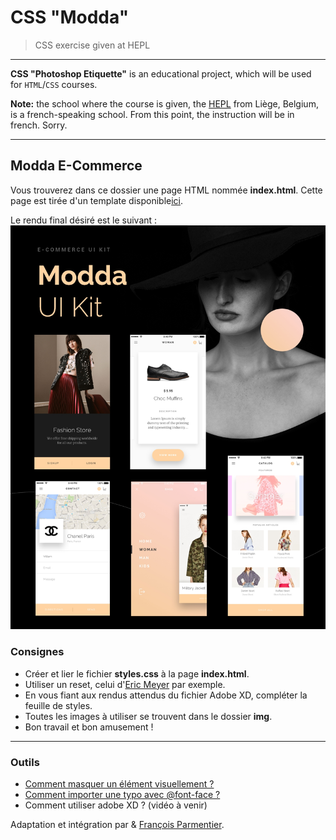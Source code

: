 # CSS "Modda"

> CSS exercise given at HEPL

* * *

**CSS "Photoshop Etiquette"** is an educational project, which will be used for `HTML`/`CSS` courses.

**Note:** the school where the course is given, the [HEPL](http://www.provincedeliege.be/hauteecole) from Liège, Belgium, is a french-speaking school. From this point, the instruction will be in french. Sorry.

* * *

## Modda E-Commerce

Vous trouverez dans ce dossier une page HTML nommée **index.html**. Cette page est tirée d'un template disponible[ici](http://csform.com/product/modda-e-commerce-ui-kit-free-sample-for-adobe-xd/).

Le rendu final désiré est le suivant : ![rendu final](./rendus/modda.jpg)

### Consignes

* Créer et lier le fichier **styles.css** à la page **index.html**.
* Utiliser un reset, celui d'[Eric Meyer](https://meyerweb.com/eric/tools/css/reset/) par exemple.
* En vous fiant aux rendus attendus du fichier Adobe XD, compléter la feuille de styles.
* Toutes les images à utiliser se trouvent dans le dossier **img**.
* Bon travail et bon amusement&nbsp;!

* * *

### Outils

- [Comment masquer un élément visuellement ?](https://css-tricks.com/places-its-tempting-to-use-display-none-but-dont/)
- [Comment importer une typo avec @font-face ?](https://developer.mozilla.org/fr/docs/Web/CSS/@font-face)
- Comment utiliser adobe XD ? (vidéo à venir) 


Adaptation et intégration par & [François Parmentier](https://github.com/fprms).
